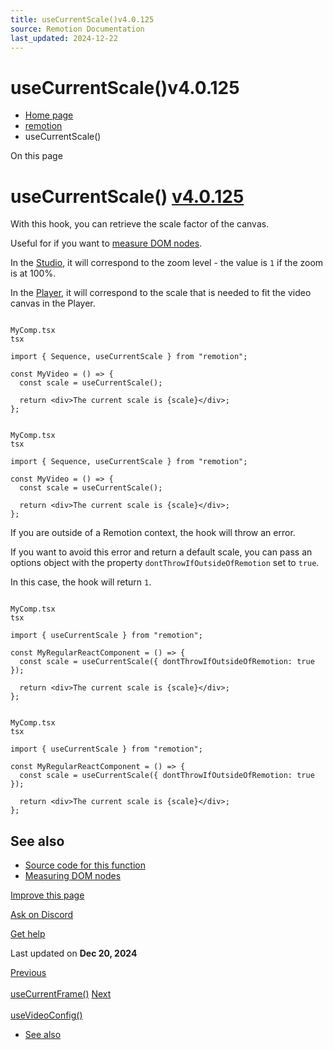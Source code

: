 ```yaml
---
title: useCurrentScale()v4.0.125
source: Remotion Documentation
last_updated: 2024-12-22
---
```


# useCurrentScale()v4.0.125

- [Home page](/)
- [remotion](/docs/remotion)
- useCurrentScale()

On this page

# useCurrentScale() [v4.0.125](https://github.com/remotion-dev/remotion/releases/v4.0.125)

With this hook, you can retrieve the scale factor of the canvas.

Useful for if you want to [measure DOM nodes](/docs/measuring).

In the [Studio](/docs/terminology/studio), it will correspond to the zoom level - the value is `1` if the zoom is at 100%.

In the [Player](/docs/terminology/player), it will correspond to the scale that is needed to fit the video canvas in the Player.

```

MyComp.tsx
tsx

import { Sequence, useCurrentScale } from "remotion";

const MyVideo = () => {
  const scale = useCurrentScale();

  return <div>The current scale is {scale}</div>;
};
```

```

MyComp.tsx
tsx

import { Sequence, useCurrentScale } from "remotion";

const MyVideo = () => {
  const scale = useCurrentScale();

  return <div>The current scale is {scale}</div>;
};
```

If you are outside of a Remotion context, the hook will throw an error.

If you want to avoid this error and return a default scale, you can pass an options object with the property `dontThrowIfOutsideOfRemotion` set to `true`.

In this case, the hook will return `1`.

```

MyComp.tsx
tsx

import { useCurrentScale } from "remotion";

const MyRegularReactComponent = () => {
  const scale = useCurrentScale({ dontThrowIfOutsideOfRemotion: true });

  return <div>The current scale is {scale}</div>;
};
```

```

MyComp.tsx
tsx

import { useCurrentScale } from "remotion";

const MyRegularReactComponent = () => {
  const scale = useCurrentScale({ dontThrowIfOutsideOfRemotion: true });

  return <div>The current scale is {scale}</div>;
};
```

## See also [​](\#see-also "Direct link to See also")

- [Source code for this function](https://github.com/remotion-dev/remotion/blob/main/packages/core/src/use-current-scale.ts)
- [Measuring DOM nodes](/docs/measuring)

[Improve this page](https://github.com/remotion-dev/remotion/edit/main/packages/docs/docs/use-current-scale.mdx)

[Ask on Discord](https://remotion.dev/discord)

[Get help](/docs/get-help)

Last updated on **Dec 20, 2024**

[Previous\
\
useCurrentFrame()](/docs/use-current-frame) [Next\
\
useVideoConfig()](/docs/use-video-config)

- [See also](#see-also)
